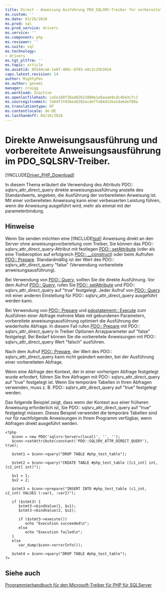 ```yaml
---
title: Direct - Anweisung Ausführung PDO_SQLSRV-Treiber für vorbereitete Anweisungen | Microsoft Docs
ms.custom: ''
ms.date: 03/26/2018
ms.prod: sql
ms.prod_service: drivers
ms.service: ''
ms.component: php
ms.reviewer: ''
ms.suite: sql
ms.technology:
- drivers
ms.tgt_pltfrm: ''
ms.topic: article
ms.assetid: 05544ca6-1e07-486c-bf03-e8c2c25b3024
caps.latest.revision: 14
author: MightyPen
ms.author: genemi
manager: craigg
ms.workload: Inactive
ms.openlocfilehash: ca5e180f38ad82621880e1e6aaab9cdc4b43cfc2
ms.sourcegitcommit: 7a6df3fd5bea9282ecdeffa94d13ea1da6def80a
ms.translationtype: HT
ms.contentlocale: de-DE
ms.lasthandoff: 04/16/2018
---
```

# <a name="direct-statement-execution-and-prepared-statement-execution-in-the-pdosqlsrv-driver"></a>Direkte Anweisungsausführung und vorbereitete Anweisungsausführung im PDO_SQLSRV-Treiber.
[!INCLUDE[Driver_PHP_Download](../../includes/driver_php_download.md)]

In diesem Thema erläutert die Verwendung des Attributs PDO:: sqlsrv_attr_direct_query direkte anweisungsausführung anstelle des Standardwerts, angeben, die Ausführung der vorbereiteten Anweisung ist. Mit einer vorbereiteten Anweisung kann einer verbesserten Leistung führen, wenn die Anweisung ausgeführt wird, mehr als einmal mit der parameterbindung.  
  
## <a name="remarks"></a>Hinweise  
Wenn Sie senden möchten eine [!INCLUDE[tsql](../../includes/tsql_md.md)] Anweisung direkt an den Server ohne anweisungsvorbereitung vom Treiber, Sie können das PDO:: sqlsrv_attr_direct_query-Attribut mit festlegen [PDO:: setAttribute](../../connect/php/pdo-setattribute.md) (oder als eine Treiberoption auf erfolgreich [PDO:: __construct](../../connect/php/pdo-construct.md)) oder beim Aufrufen [PDO:: Prepare](../../connect/php/pdo-prepare.md). Standardmäßig ist der Wert des PDO:: sqlsrv_attr_direct_query "false" (Verwendung vorbereitete anweisungsausführung).  
  
Bei Verwendung von [PDO:: Query](../../connect/php/pdo-query.md), sollten Sie die direkte Ausführung. Vor dem Aufruf [PDO:: Query](../../connect/php/pdo-query.md), rufen Sie [PDO:: setAttribute](../../connect/php/pdo-setattribute.md) und PDO:: sqlsrv_attr_direct_query auf "true" festgelegt.  Jeder Aufruf von [PDO:: Query](../../connect/php/pdo-query.md) mit einer anderen Einstellung für PDO:: sqlsrv_attr_direct_query ausgeführt werden kann.  
  
Bei Verwendung von [PDO:: Prepare](../../connect/php/pdo-prepare.md) und [pdostatement:: Execute](../../connect/php/pdostatement-execute.md) zum Ausführen einer Abfrage mehrere Male mit gebundenen Parametern, vorbereitete anweisungsausführung optimiert die Ausführung der wiederholte Abfrage.  In diesem Fall rufen [PDO:: Prepare](../../connect/php/pdo-prepare.md) mit PDO:: sqlsrv_attr_direct_query in Treiber Optionen Arrayparameter auf "false" festgelegt. Bei Bedarf können Sie die vorbereitete Anweisungen mit PDO:: sqlsrv_attr_direct_query Wert "falsch" ausführen.  
  
Nach dem Aufruf [PDO:: Prepare](../../connect/php/pdo-prepare.md), der Wert des PDO:: sqlsrv_attr_direct_query kann nicht geändert werden, bei der Ausführung einer vorbereiteten Abfrage.  
  
Wenn eine Abfrage den Kontext, der in einer vorherigen Abfrage festgelegt wurde erfordert, führen Sie Ihre Abfragen mit PDO:: sqlsrv_attr_direct_query auf "true" festgelegt ist. Wenn Sie temporäre Tabellen in Ihren Abfragen verwenden, muss z. B. PDO:: sqlsrv_attr_direct_query auf "true" festgelegt werden.  
  
Das folgende Beispiel zeigt, dass wenn der Kontext aus einer früheren Anweisung erforderlich ist, Sie PDO:: sqlsrv_attr_direct_query auf "true" festgelegt müssen.  Dieses Beispiel verwendet die temporäre Tabellen sind nur für nachfolgende Anweisungen in Ihrem Programm verfügbar, wenn Abfragen direkt ausgeführt werden.  
  
```  
<?php  
   $conn = new PDO('sqlsrv:Server=(local)', '', '');  
   $conn->setAttribute(constant('PDO::SQLSRV_ATTR_DIRECT_QUERY'), true);  
  
   $stmt1 = $conn->query("DROP TABLE #php_test_table");  
  
   $stmt2 = $conn->query("CREATE TABLE #php_test_table ([c1_int] int, [c2_int] int)");  
  
   $v1 = 1;  
   $v2 = 2;  
  
   $stmt3 = $conn->prepare("INSERT INTO #php_test_table (c1_int, c2_int) VALUES (:var1, :var2)");  
  
   if ($stmt3) {  
      $stmt3->bindValue(1, $v1);  
      $stmt3->bindValue(2, $v2);  
  
      if ($stmt3->execute())  
         echo "Execution succeeded\n";       
      else  
         echo "Execution failed\n";  
   }  
   else  
      var_dump($conn->errorInfo());  
  
   $stmt4 = $conn->query("DROP TABLE #php_test_table");  
?>  
```  
  
## <a name="see-also"></a>Siehe auch  
[Programmierhandbuch für den Microsoft-Treiber für PHP für SQLServer](../../connect/php/programming-guide-for-php-sql-driver.md)
  
